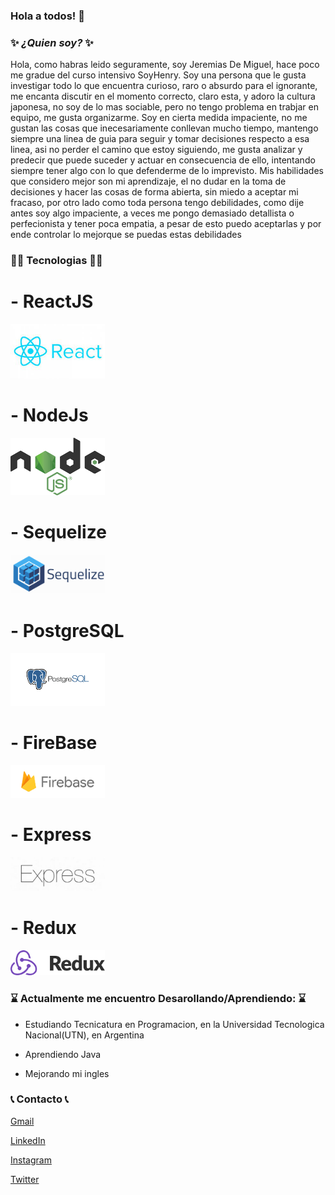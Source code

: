 ### Hola a todos! 👋

### ✨ _¿Quien soy?_ ✨

Hola, como habras leido seguramente, soy Jeremias De Miguel, hace poco me gradue del curso intensivo SoyHenry. Soy una persona que le gusta investigar todo lo que encuentra curioso, raro o absurdo para el ignorante, me encanta discutir en el momento correcto, claro esta, y adoro la cultura japonesa, no soy de lo mas sociable, pero no tengo problema en trabjar en equipo, me gusta organizarme. Soy en cierta medida impaciente, no me gustan las cosas que inecesariamente conllevan mucho tiempo, mantengo siempre una linea de guia para seguir y tomar decisiones respecto a esa linea, asi no perder el camino que estoy siguiendo, me gusta analizar y predecir que puede suceder y actuar en consecuencia de ello, intentando siempre tener algo con lo que defenderme de lo imprevisto. Mis habilidades que considero mejor son mi aprendizaje, el no dudar en la toma de decisiones y hacer las cosas de forma abierta, sin miedo a aceptar mi fracaso, por otro lado como toda persona tengo debilidades, como dije antes soy algo impaciente, a veces me pongo demasiado detallista o perfecionista y tener poca empatia, a pesar de esto puedo aceptarlas y por ende controlar lo mejorque se puedas estas debilidades


###  👨‍💻 Tecnologias 👨‍💻



# - ReactJS

<img src="./img/react.jpg" alt="" width="30%" height="30%">

# - NodeJs

<img src="./img/nodejs.png" alt="" width="30%" height="30%">

# - Sequelize

<img src="./img/sequelize.png" alt="" width="30%" height="30%">

# - PostgreSQL

<img src="./img/postgre.png" alt="" width="30%" height="30%">

# - FireBase

<img src="./img/firebase.png" alt="" width="30%" height="30%">

# - Express

<img src="./img/express.jpg" alt="" width="30%" height="30%">

# - Redux

<img src="./img/redux.png" alt="" width="30%" height="30%">








### ⌛ Actualmente me encuentro Desarollando/Aprendiendo: ⌛

 - Estudiando Tecnicatura en Programacion, en la Universidad Tecnologica Nacional(UTN), en Argentina

 - Aprendiendo Java

 - Mejorando mi ingles

### 📞 Contacto 📞

 <a href="mailto:jeremiasdemiguel08@gmail.com">Gmail<a>

 <a href="https://github.com/Blacki11](https://www.linkedin.com/in/jeremias-de-miguel-55b65125b/">LinkedIn<a>
 
 <a href="https://www.instagram.com/jeredm11/">Instagram<a>
 
 <a href="https://twitter.com/jeredm11">Twitter<a>


 
<!--
**Blacki11/Blacki11** is a ✨ _special_ ✨ repository because its `README.md` (this file) appears on your GitHub profile.

Here are some ideas to get you started:

quien soy
que quiero lograr
que me gusta
habilidades
tecnologias
contacto


- 🔭 I’m currently working on ...
- 🌱 I’m currently learning ...
- 👯 I’m looking to collaborate on ...
- 🤔 I’m looking for help with ...
- 💬 Ask me about ...
- 📫 How to reach me: ...
- 😄 Pronouns: ...
- ⚡ Fun fact: ...
-->
